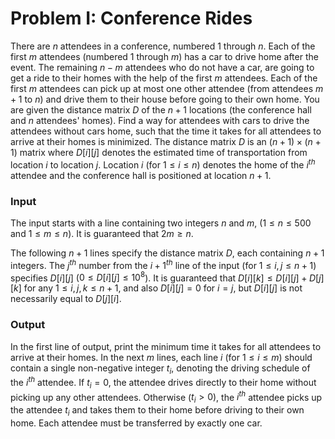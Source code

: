 # Problem I: Conference Rides

There are $n$ attendees in a conference, numbered 1 through $n$. Each of the first $m$ attendees (numbered 1 through $m$) has a car to drive home after the event. The remaining $n - m$ attendees who do not have a car, are going to get a ride to their homes with the help of the first $m$ attendees. Each of the first $m$ attendees can pick up at most one other attendee (from attendees $m + 1$ to $n$) and drive them to their house before going to their own home. You are given the distance matrix $D$ of the $n + 1$ locations (the conference hall and $n$ attendees' homes). Find a way for attendees with cars to drive the attendees without cars home, such that the time it takes for all attendees to arrive at their homes is minimized. The distance matrix $D$ is an ($n + 1) \times (n + 1$) matrix where $D [i] [j]$ denotes the estimated time of transportation from location $i$ to location $j$. Location $i$ (for $1 \le i \le n$) denotes the home of the $i ^ {th}$ attendee and the conference hall is positioned at location $n + 1$.

### Input

The input starts with a line containing two integers $n$ and $m$, ($1 \le n \le 500$ and $1 \le m \le n$). It is guaranteed that $2m \ge n$.

The following $n + 1$ lines specify the distance matrix $D$, each containing $n + 1$ integers. The $j ^ {th}$ number from the $i + 1 ^ {th}$ line of the input (for $1 \le i, j \le n + 1$) specifies $D [i] [j]$ ($0 \le D [i] [j] \le 10 ^ 8$). It is guaranteed that $D [i] [k] \le D [i] [j] + D [j] [k]$ for any $1 \le i, j, k \le n + 1$, and also $D [i] [j] = 0$ for $i = j$, but $D [i] [j]$ is not necessarily equal to $D [j] [i]$.

### Output

In the first line of output, print the minimum time it takes for all attendees to arrive at their homes. In the next $m$ lines, each line $i$ (for $1 \le i \le m$) should contain a single non-negative integer $t_i$, denoting the driving schedule of the $i ^ {th}$ attendee. If $t_i = 0$, the attendee drives directly to their home without picking up any other attendees. Otherwise ($t_i > 0$), the $i ^ {th}$ attendee picks up the attendee $t_i$ and takes them to their home before driving to their own home. Each attendee must be transferred by exactly one car.

